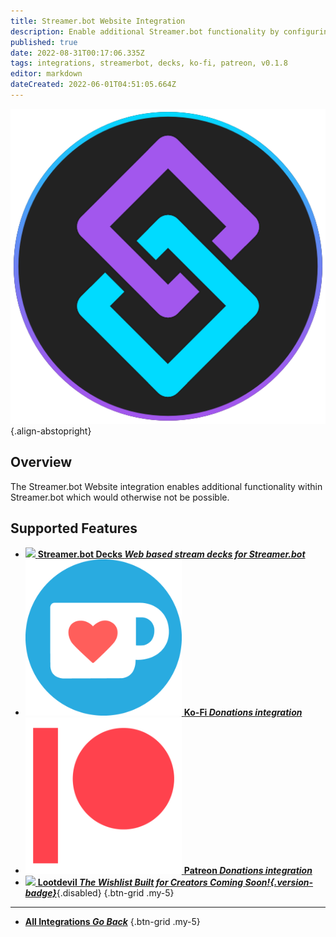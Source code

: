 ```yaml
---
title: Streamer.bot Website Integration
description: Enable additional Streamer.bot functionality by configuring the Streamer.bot Website integration!
published: true
date: 2022-08-31T00:17:06.335Z
tags: integrations, streamerbot, decks, ko-fi, patreon, v0.1.8
editor: markdown
dateCreated: 2022-06-01T04:51:05.664Z
---
```


![streamerbot.png](/logos/streamerbot.png){.align-abstopright}
## Overview

The Streamer.bot Website integration enables additional functionality within Streamer.bot which would otherwise not be possible.

## Supported Features
- [<img src="https://streamer.bot/logo.svg"/> **Streamer.bot Decks *Web based stream decks for Streamer.bot***](/en/Extended-Features/HTML-Decks)
- [<img src="/logos/kofi.png"/> **Ko-Fi *Donations integration***](/en/Integrations/Ko-Fi)
- [<img src="/logos/patreon.png"/> **Patreon *Donations integration***](/en/Integrations/Patreon)
- [<img src="https://wiki.streamer.bot//logos/lootdevil.png"/> **Lootdevil *The Wishlist Built for Creators *Coming Soon!*{.version-badge}***](/en/Integrations/Lootdevil){.disabled}
{.btn-grid .my-5}

---

- [<i class="mdi mdi-chevron-left"></i> **All Integrations *Go Back***](/en/Integrations)
{.btn-grid .my-5}